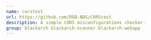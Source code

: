 ```yaml
---
name: corstest
url: https://github.com/RUB-NDS/CORStest
description: A simple CORS misconfigurations checker.
group: blackarch blackarch-scanner blackarch-webapp
---
```

